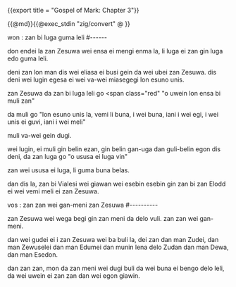 {{export title = "Gospel of Mark:  Chapter 3"}}

{{@md}}{{@exec_stdin "zig/convert" @ }}

won : zan bi luga guma leli
#------

don endei la zan Zesuwa wei ensa ei mengi enma la, li luga ei zan gin luga edo guma leli.

deni zan lon man dis wei eliasa ei busi gein da wei ubei zan Zesuwa. dis deni wei lugin egesa ei wei va-wei miasegegi lon esuno unis.

zan Zesuwa da zan bi luga leli go <span class="red" "o uwein lon ensa bi muli zan"</span>

da muli go <span class="red">"lon esuno unis la, vemi li buna, i wei buna, iani i wei egi, i wei unis ei guvi, iani i wei meli"</span>

muli va-wei gein dugi.

wei lugin, ei muli gin belin ezan, gin belin gan-uga dan guli-belin egon dis deni, da zan luga go <span class="red">"o ususa ei luga vin"</span>

zan wei ususa ei luga, li guma buna belas.

dan dis la, zan bi Vialesi wei giawan wei esebin esebin gin zan bi zan Elodd ei wei vemi meli ei zan Zesuwa.

vos : zan zan wei gan-meni zan Zesuwa
#----------

zan Zesuwa wei wega begi gin zan meni da delo vuli. zan zan wei gan-meni.

dan wei gudei ei i zan Zesuwa wei ba buli la, dei zan dan man Zudei, dan man Zewuselei dan man Edumei dan munin lena delo Zudan dan man Dewa, dan man Esedon.

dan zan zan, mon da zan meni wei dugi buli da wei buna ei bengo delo leli, da wei uwein ei zan zan dan wei egon giawin.




